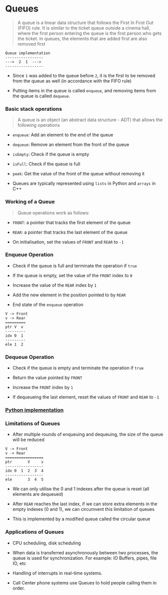 # Queues

> A queue is a linear data structure that follows the First In First Out (FIFO) rule. It is similar to the ticket queue outside a cinema hall, where the first person entering the queue is the first person who gets the ticket. In queues, the elements that are added first are also removed first

```
Queue implementation
-----------------
--->  2  1  --->
-----------------
```

- Since `1` was added to the queue before `2`, it is the first to be removed from the queue as well (in accordance with the FIFO rule)

- Putting items in the queue is called `enqueue`, and removing items from the queue is called `dequeue`.

### Basic stack operations

> A queue is an object (an abstract data structure - ADT) that allows the following operations

- `enqueue`: Add an element to the end of the queue

- `dequeue`: Remove an element from the front of the queue

- `isEmpty`: Check if the queue is empty

- `isFull`: Check if the queue is full

- `peek`: Get the value of the front of the queue without removing it

- Queues are typically represented using `lists` in Python and `arrays` in C++

### Working of a Queue

> Queue operations work as follows:

- `FRONT`: a pointer that tracks the first element of the queue

- `REAR`: a pointer that tracks the last element of the queue

- On initialisation, set the values of `FRONT` and `REAR` to `-1`


### Enqueue Operation

- Check if the queue is full and terminate the operation if `true`

- If the queue is empty, set the value of the `FRONT` index to `0`

- Increase the value of the `REAR` index by `1`

- Add the new element in the position pointed to by `REAR`

- End state of the `enqueue` operation

```
V -> Front
v -> Rear
=========
ptr V  v
---------
idx 0  1
---------
ele 1  2
```

### Dequeue Operation

- Check if the queue is empty and terminate the operation if `true`

- Return the value pointed by `FRONT`

- Increase the `FRONT` index by `1`

- If dequeueing the last element, reset the values of `FRONT` and `REAR` to `-1`

### [Python implementation](./queue.py)

### Limitations of Queues

- After multiple rounds of enqueuing and dequeuing, the size of the queue will be reduced

```
V -> Front
v -> Rear
=================
ptr       V     v
-----------------
idx 0  1  2  3  4
-----------------
ele       3  4  5
```

- We can only utilise the 0 and 1 indexes after the queue is reset (all elements are dequeued)

- After `REAR` reaches the last index, if we can store extra elements in the empty indexes (0 and 1), we can circumvent this limitation of queues

- This is implemented by a modified queue called the circular queue

### Applications of Queues

- CPU scheduling, disk scheduling

- When data is transferred asynchronously between two processes, the queue is used for synchronization. For example: IO Buffers, pipes, file IO, etc

- Handling of interrupts in real-time systems.

- Call Center phone systems use Queues to hold people calling them in order.
